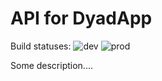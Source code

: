 # API for DyadApp 
Build statuses:
![dev](https://github.com/anderstofte/DyadApp.API/workflows/dev/badge.svg)
![prod](https://github.com/anderstofte/DyadApp.API/workflows/prod/badge.svg)

Some description....

